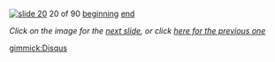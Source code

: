[![slide 20](https://dl.dropboxusercontent.com/u/2977490/presentations/cookbook/img20.jpg)](21.md)
20 of 90
[beginning](01.md)
[end](89.md)

_Click on the image for the [next slide](21.md), or click [here for the previous one](19.md)_

[gimmick:Disqus](theodox-github)